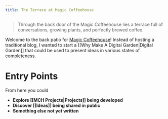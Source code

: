 ```yaml
---
title: The Terrace at Magic Coffeehouse
---
```


> Through the back door of the Magic Coffeehouse lies a terrace full of conversations, growing plants, and perfectly brewed coffee. 

Welcome to the back patio for [Magic Coffeehouse](https://magiccoffee.house)! Instead of hosting a traditional blog, I wanted to start a [[Why Make A Digital Garden|Digital Garden]] that could be used to present ideas in various states of completeness. 

# Entry Points
From here you could
- **Explore [[MCH Projects|Projects]] being developed**
- **Discover [[Ideas]] being shared in public**
- **Something else not yet written**